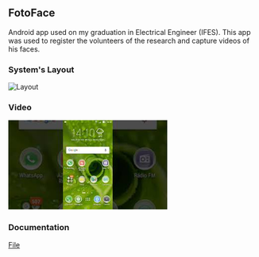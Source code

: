 ## FotoFace

Android app used on my graduation in Electrical Engineer (IFES). This app was used to register the volunteers of the research and capture videos of his faces.

### System's Layout
![Layout](https://raw.githubusercontent.com/WanderScheidegger/valida1.1/master/fig/vid.png&s=200)

### Video
[![Link to my YouTube video!](https://raw.githubusercontent.com/WanderScheidegger/valida1.1/master/fig/mq1.jpg)](https://youtu.be/hIpiGwvBnHA)

### Documentation
[File](https://raw.githubusercontent.com/WanderScheidegger/valida1.1/master/tcc_wander_final.pdf)
